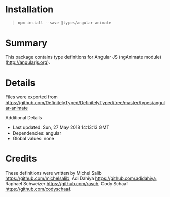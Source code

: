# Installation
> `npm install --save @types/angular-animate`

# Summary
This package contains type definitions for Angular JS (ngAnimate module) (http://angularjs.org).

# Details
Files were exported from https://github.com/DefinitelyTyped/DefinitelyTyped/tree/master/types/angular-animate

Additional Details
 * Last updated: Sun, 27 May 2018 14:13:13 GMT
 * Dependencies: angular
 * Global values: none

# Credits
These definitions were written by Michel Salib <https://github.com/michelsalib>, Adi Dahiya <https://github.com/adidahiya>, Raphael Schweizer <https://github.com/rasch>, Cody Schaaf <https://github.com/codyschaaf>.
